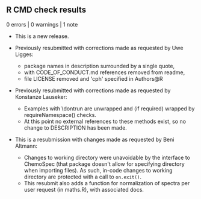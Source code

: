 ## R CMD check results

0 errors | 0 warnings | 1 note

* This is a new release.

* Previously resubmitted with corrections made as requested by Uwe Ligges:
   * package names in description surrounded by a single quote,
   * with CODE_OF_CONDUCT.md references removed from readme,
   * file LICENSE removed and 'cph' specified in Authors@R
   
* Previously resubmitted with corrections made as requested by Konstanze Lauseker:
   * Examples with \dontrun are unwrapped and (if required) wrapped by requireNamespace() checks.
   * At this point no external references to these methods exist, so no change to DESCRIPTION has been made. 
   
* This is a resubmission with changes made as requested by Beni Altmann:
   * Changes to working directory were unavoidable by the interface to ChemoSpec (that package doesn't allow
   for specifying directory when importing files). As such, in-code changes to working directory are protected
   with a call to `on.exit()`. 
   * This resubmit also adds a function for normalization of spectra per user request (in maths.R), with associated docs.
